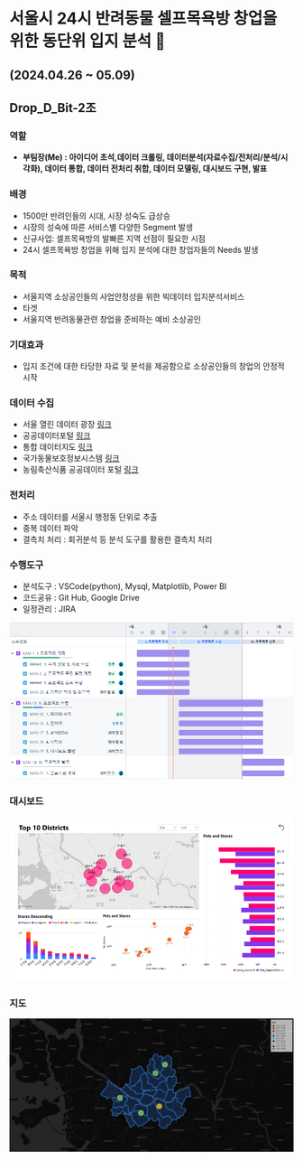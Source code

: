 # 서울시 24시 반려동물 셀프목욕방 창업을 위한 동단위 입지 분석 🐾
## (2024.04.26 ~ 05.09)
## Drop_D_Bit-2조

### 역할
 - <b>부팀장(Me) : 아이디어 초석,데이터 크롤링, 데이터분석(자료수집/전처리/분석/시각화), 데이터 통합, 데이터 전처리 취합, 데이터 모델링, 대시보드 구현, 발표 </b>

### 배경
- 1500만 반려인들의 시대, 시장 성숙도 급상승
- 시장의 성숙에 따른 서비스별 다양한 Segment 발생
- 신규사업: 셀프목욕방의 발빠른 지역 선점이 필요한 시점
- 24시 셀프목욕방 창업을 위해 입지 분석에 대한 창업자들의 Needs 발생

### 목적
- 서울지역 소상공인들의 사업안정성을 위한 빅데이터 입지분석서비스
- 타겟
- 서울지역 반려동물관련 창업을 준비하는 예비 소상공인

### 기대효과
- 입지 조건에 대한 타당한 자료 및 분석을 제공함으로 소상공인들의 창업의 안정적 시작

### 데이터 수집 
- 서울 열린 데이터 광장 [링크](https://data.seoul.go.kr/)
- 공공데이터포털 [링크](https://www.data.go.kr/index.do)
- 통합 데이터지도 [링크](https://www.bigdata-map.kr/)
- 국가동물보호정보시스템 [링크](https://www.animal.go.kr/front/index.do)
- 농림축산식품 공공데이터 포털 [링크](https://data.mafra.go.kr/main.do)
  
### 전처리
- 주소 데이터를 서울시 행정동 단위로 추출
- 중복 데이터 파악
- 결측치 처리 : 회귀분석 등 분석 도구를 활용한 결측치 처리
  
### 수행도구
- 분석도구 : VSCode(python), Mysql, Matplotlib, Power BI
- 코드공유 : Git Hub, Google Drive
- 일정관리 : JIRA
<img src="https://github.com/Tr9whY/Project-Drop_D_Bit/blob/main/Data/schedule/%EC%84%B8%EB%AF%B8%ED%94%84%EB%A1%9C%EC%A0%9D%ED%8A%B8%20%EA%B8%B0%ED%9A%8D%EC%95%88_2%EC%A1%B0_v2.png" alt="이미지 설명">

  
### 대시보드
<img src="https://github.com/Tr9whY/Project-Drop_D_Bit/blob/main/Data/Power%20BI/%EB%8C%80%EC%8B%9C%EB%B3%B4%EB%93%9C_ver2_1.png" alt="이미지 설명">

### 지도
<img src="https://github.com/Tr9whY/Project-Drop_D_Bit/blob/main/Data/Code/png/Folium.PNG" alt="이미지 설명">

